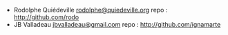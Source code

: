 * Rodolphe Quiédeville rodolphe@quiedeville.org
    repo : http://github.com/rodo
* JB Valladeau jbvalladeau@gmail.com
    repo : http://github.com/ignamarte
